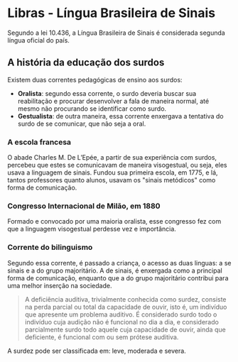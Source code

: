 # Libras - Língua Brasileira de Sinais

Segundo a lei 10.436, a Língua Brasileira de Sinais é considerada segunda língua oficial do país.

## A história da educação dos surdos

Existem duas correntes pedagógicas de ensino aos surdos:

* **Oralista**: segundo essa corrente, o surdo deveria buscar sua reabilitação e procurar desenvolver a fala de maneira normal, até mesmo não procurando se identificar como surdo.
* **Gestualista**: de outra maneira, essa corrente enxergava a tentativa do surdo de se comunicar, que não seja a oral. 

### A escola francesa

O abade Charles M. De L’Epée, a partir de sua experiência com surdos, percebeu que estes se comunicavam de maneira visogestual, ou seja, eles usava a linguagem de sinais. Fundou sua primeira escola, em 1775, e lá, tantos professores quanto alunos, usavam os "sinais metódicos" como forma de comunicação.

### Congresso Internacional de Milão, em 1880

Formado e convocado por uma maioria oralista, esse congresso fez com que a linguagem visogestual perdesse vez e importância.

### Corrente do bilinguismo

Segundo essa corrente, é passado a criança, o acesso as duas linguas: a se sinais e a do grupo majoritário. A de sinais, é enxergada como a principal forma de comunicação, enquanto que a do grupo majoritário contribui para uma melhor inserção na sociedade.

> A deficiência auditiva, trivialmente conhecida como surdez, consiste na perda parcial ou total da capacidade de ouvir, isto é, um indivíduo que apresente um problema auditivo. É considerado surdo todo o indivíduo cuja audição não é funcional no dia a dia, e considerado parcialmente surdo todo aquele cuja capacidade de ouvir, ainda que deficiente, é funcional com ou sem prótese auditiva.

 A surdez pode ser classificada em: leve, moderada e severa.
